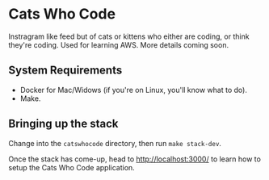 # Cats Who Code

Instragram like feed but of cats or kittens who either are coding, or think they're coding. Used for learning AWS. More details coming soon.

## System Requirements

- Docker for Mac/Widows (if you're on Linux, you'll know what to do).
- Make.

## Bringing up the stack

Change into the `catswhocode` directory, then run `make stack-dev`.

Once the stack has come-up, head to [http://localhost:3000/](http://localhost:3000/) to learn how to setup the Cats Who Code application.

